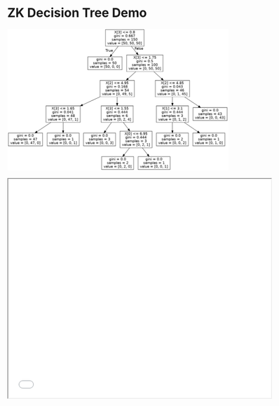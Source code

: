 # ZK Decision Tree Demo

![decision-tree](./test.png)

<iframe src="./test.pdf" width="600" height="500"></iframe>
